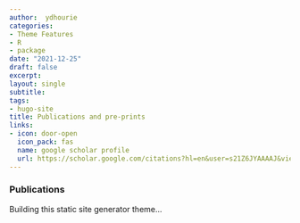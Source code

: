 ```yaml
---
author:  ydhourie
categories:
- Theme Features
- R
- package
date: "2021-12-25"
draft: false
excerpt: 
layout: single
subtitle: 
tags:
- hugo-site
title: Publications and pre-prints
links:
- icon: door-open
  icon_pack: fas
  name: google scholar profile
  url: https://scholar.google.com/citations?hl=en&user=s21Z6JYAAAAJ&view_op=list_works&alert_preview_top_rm=2&gmla=AJsN-F7KnFBv9l86Hlnuikdehomrm-0R4__48GwVaoO8uvIPOGtc9sHxSjNUh_N6dS9QEHeTXP4DYCb6kUOkEnGODFcI9fdmqg
---
```


### Publications

Building this static site generator theme...

